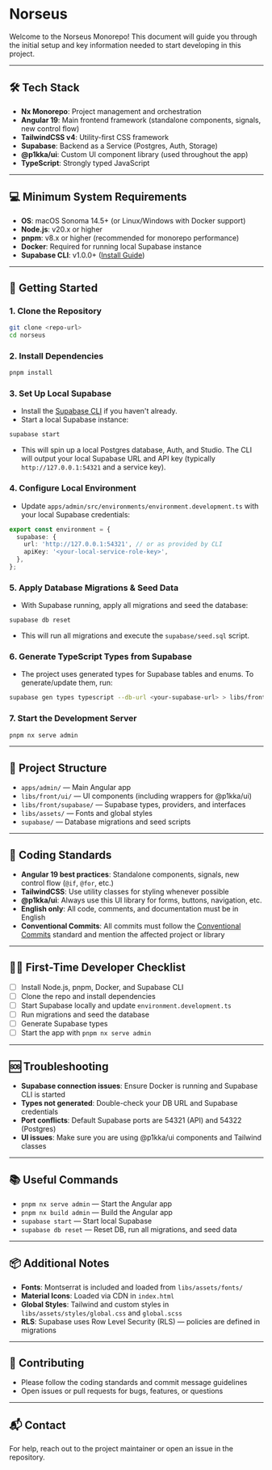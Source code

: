 # Norseus

Welcome to the Norseus Monorepo! This document will guide you through the initial setup and key information needed to start developing in this project.

---

## 🛠️ Tech Stack

- **Nx Monorepo**: Project management and orchestration
- **Angular 19**: Main frontend framework (standalone components, signals, new control flow)
- **TailwindCSS v4**: Utility-first CSS framework
- **Supabase**: Backend as a Service (Postgres, Auth, Storage)
- **@p1kka/ui**: Custom UI component library (used throughout the app)
- **TypeScript**: Strongly typed JavaScript

---

## 💻 Minimum System Requirements

- **OS**: macOS Sonoma 14.5+ (or Linux/Windows with Docker support)
- **Node.js**: v20.x or higher
- **pnpm**: v8.x or higher (recommended for monorepo performance)
- **Docker**: Required for running local Supabase instance
- **Supabase CLI**: v1.0.0+ ([Install Guide](https://supabase.com/docs/guides/cli))

---

## 🚀 Getting Started

### 1. Clone the Repository

```bash
git clone <repo-url>
cd norseus
```

### 2. Install Dependencies

```bash
pnpm install
```

### 3. Set Up Local Supabase

- Install the [Supabase CLI](https://supabase.com/docs/guides/cli#install-the-cli) if you haven't already.
- Start a local Supabase instance:

```bash
supabase start
```

- This will spin up a local Postgres database, Auth, and Studio. The CLI will output your local Supabase URL and API key (typically `http://127.0.0.1:54321` and a service key).

### 4. Configure Local Environment

- Update `apps/admin/src/environments/environment.development.ts` with your local Supabase credentials:

```ts
export const environment = {
  supabase: {
    url: 'http://127.0.0.1:54321', // or as provided by CLI
    apiKey: '<your-local-service-role-key>',
  },
};
```

### 5. Apply Database Migrations & Seed Data

- With Supabase running, apply all migrations and seed the database:

```bash
supabase db reset
```

- This will run all migrations and execute the `supabase/seed.sql` script.

### 6. Generate TypeScript Types from Supabase

- The project uses generated types for Supabase tables and enums. To generate/update them, run:

```bash
supabase gen types typescript --db-url <your-supabase-url> > libs/front/supabase/src/interfaces/types.ts
```

### 7. Start the Development Server

```bash
pnpm nx serve admin
```

---

## 📁 Project Structure

- `apps/admin/` — Main Angular app
- `libs/front/ui/` — UI components (including wrappers for @p1kka/ui)
- `libs/front/supabase/` — Supabase types, providers, and interfaces
- `libs/assets/` — Fonts and global styles
- `supabase/` — Database migrations and seed scripts

---

## 📝 Coding Standards

- **Angular 19 best practices**: Standalone components, signals, new control flow (`@if`, `@for`, etc.)
- **TailwindCSS**: Use utility classes for styling whenever possible
- **@p1kka/ui**: Always use this UI library for forms, buttons, navigation, etc.
- **English only**: All code, comments, and documentation must be in English
- **Conventional Commits**: All commits must follow the [Conventional Commits](https://www.conventionalcommits.org/en/v1.0.0-beta.4/) standard and mention the affected project or library

---

## 🧑‍💻 First-Time Developer Checklist

- [ ] Install Node.js, pnpm, Docker, and Supabase CLI
- [ ] Clone the repo and install dependencies
- [ ] Start Supabase locally and update `environment.development.ts`
- [ ] Run migrations and seed the database
- [ ] Generate Supabase types
- [ ] Start the app with `pnpm nx serve admin`

---

## 🆘 Troubleshooting

- **Supabase connection issues**: Ensure Docker is running and Supabase CLI is started
- **Types not generated**: Double-check your DB URL and Supabase credentials
- **Port conflicts**: Default Supabase ports are 54321 (API) and 54322 (Postgres)
- **UI issues**: Make sure you are using @p1kka/ui components and Tailwind classes

---

## 📚 Useful Commands

- `pnpm nx serve admin` — Start the Angular app
- `pnpm nx build admin` — Build the Angular app
- `supabase start` — Start local Supabase
- `supabase db reset` — Reset DB, run all migrations, and seed data

---

## 📦 Additional Notes

- **Fonts**: Montserrat is included and loaded from `libs/assets/fonts/`
- **Material Icons**: Loaded via CDN in `index.html`
- **Global Styles**: Tailwind and custom styles in `libs/assets/styles/global.css` and `global.scss`
- **RLS**: Supabase uses Row Level Security (RLS) — policies are defined in migrations

---

## 🤝 Contributing

- Please follow the coding standards and commit message guidelines
- Open issues or pull requests for bugs, features, or questions

---

## 📬 Contact

For help, reach out to the project maintainer or open an issue in the repository.

